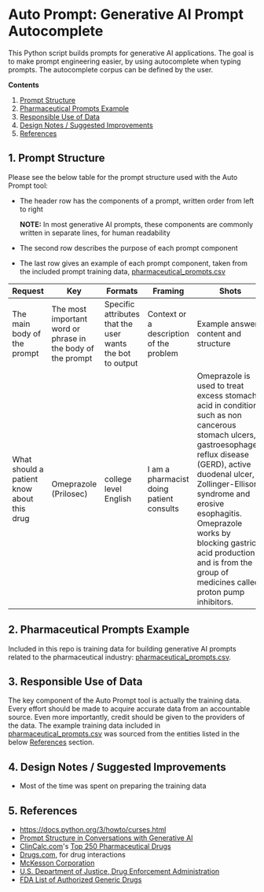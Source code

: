 # Auto Prompt: Generative AI Prompt Autocomplete

This Python script builds prompts for generative AI applications. The goal is to make
prompt engineering easier, by using autocomplete when typing prompts. The autocomplete
corpus can be defined by the user.

**Contents**
1. [Prompt Structure](#1-prompt-structure)
2. [Pharmaceutical Prompts Example](#2-pharmaceutical-prompts-example)
3. [Responsible Use of Data](#3-responsible-use-of-data)
4. [Design Notes / Suggested Improvements](#4-design-notes--suggested-improvements)
4. [References](#5-references)

## 1. Prompt Structure
Please see the below table for the prompt structure used with the Auto Prompt tool:
* The header row has the components of a prompt, written order from left to right

  **NOTE:** In most generative AI prompts, these components are commonly written in separate lines, for human readability

* The second row describes the purpose of each prompt component
* The last row gives an example of each prompt component, taken from the included prompt training data, [pharmaceutical_prompts.csv](./pharmaceutical_prompts.csv)


|Request|Key|Formats|Framing|Shots|
|-------|---|-------|-------|-----|
|The main body of the prompt|The most important word or phrase in the body of the prompt|Specific attributes that the user wants the bot to output|Context or a description of the problem|Example answer content and structure|
|What should a patient know about this drug|Omeprazole (Prilosec)|college level English|I am a pharmacist doing patient consults|Omeprazole is used to treat excess stomach acid in conditions such as non cancerous stomach ulcers, gastroesophageal reflux disease (GERD), active duodenal ulcer, Zollinger-Ellison syndrome and erosive esophagitis. Omeprazole works by blocking gastric acid production and is from the group of medicines called proton pump inhibitors.|

## 2. Pharmaceutical Prompts Example
Included in this repo is training data for building generative AI prompts related to the pharmaceutical industry:
[pharmaceutical_prompts.csv](./pharmaceutical_prompts.csv).

## 3. Responsible Use of Data
The key component of the Auto Prompt tool is actually the training data. Every effort should be made to acquire accurate data from an accountable source. Even more importantly, credit should be given to the providers of the data. The example training data included in [pharmaceutical_prompts.csv](./pharmaceutical_prompts.csv) was sourced from the entities listed in the below [References](#5-references)
section.

## 4. Design Notes / Suggested Improvements
* Most of the time was spent on preparing the training data

## 5. References
* https://docs.python.org/3/howto/curses.html
* [Prompt Structure in Conversations with Generative AI](https://www.nngroup.com/articles/ai-prompt-structure/)
* [ClinCalc.com](https://clincalc.com)'s [Top 250 Pharmaceutical Drugs](https://clincalc.com/Downloads/Top250Drugs-DrugList.pdf)
* [Drugs.com](https://www.drugs.com), for drug interactions
* [McKesson Corporation](https://www.mckesson.com/Pharmaceutical-Distribution/)
* [U.S. Department of Justice, Drug Enforcement Administration](https://www.deadiversion.usdoj.gov/schedules/)
* [FDA List of Authorized Generic Drugs](https://www.fda.gov/drugs/abbreviated-new-drug-application-anda/fda-list-authorized-generic-drugs)